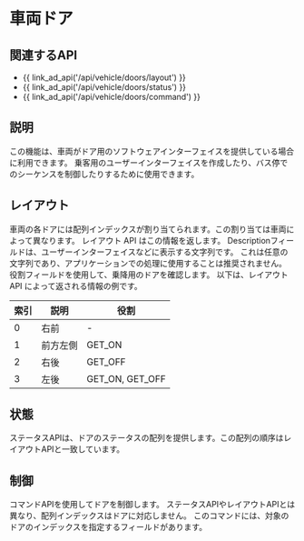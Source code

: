 # 車両ドア

## 関連するAPI

- {{ link_ad_api('/api/vehicle/doors/layout') }}
- {{ link_ad_api('/api/vehicle/doors/status') }}
- {{ link_ad_api('/api/vehicle/doors/command') }}

## 説明

この機能は、車両がドア用のソフトウェアインターフェイスを提供している場合に利用できます。
乗客用のユーザーインターフェイスを作成したり、バス停でのシーケンスを制御したりするために使用できます。

## レイアウト

車両の各ドアには配列インデックスが割り当てられます。この割り当ては車両によって異なります。
レイアウト API はこの情報を返します。
Descriptionフィールドは、ユーザーインターフェイスなどに表示する文字列です。
これは任意の文字列であり、アプリケーションでの処理に使用することは推奨されません。
役割フィールドを使用して、乗降用のドアを確認します。
以下は、レイアウト API によって返される情報の例です。

| 索引 | 説明 | 役割           |
| ----- | ----------- | --------------- |
| 0     | 右前 | -               |
| 1     | 前方左側  | GET_ON          |
| 2     | 右後  | GET_OFF         |
| 3     | 左後   | GET_ON, GET_OFF |

## 状態

ステータスAPIは、ドアのステータスの配列を提供します。この配列の順序はレイアウトAPIと一致しています。

## 制御

コマンドAPIを使用してドアを制御します。
ステータスAPIやレイアウトAPIとは異なり、配列インデックスはドアに対応しません。
このコマンドには、対象のドアのインデックスを指定するフィールドがあります。
